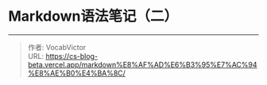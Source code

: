 # Markdown语法笔记（二）

<!--more-->

---

> 作者: VocabVictor  
> URL: https://cs-blog-beta.vercel.app/markdown%E8%AF%AD%E6%B3%95%E7%AC%94%E8%AE%B0%E4%BA%8C/  

